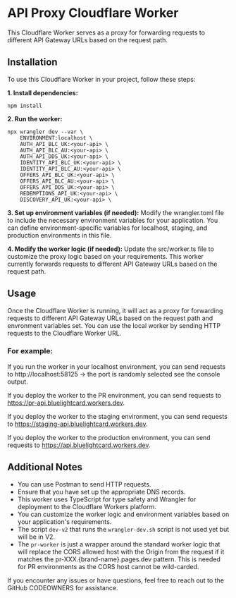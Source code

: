 # API Proxy Cloudflare Worker
This Cloudflare Worker serves as a proxy for forwarding requests to different API Gateway URLs based on the request path.

## Installation
To use this Cloudflare Worker in your project, follow these steps:

**1. Install dependencies:**
```
npm install
```

**2. Run the worker:**
```
npx wrangler dev --var \
    ENVIRONMENT:localhost \
    AUTH_API_BLC_UK:<your-api> \
    AUTH_API_BLC_AU:<your-api> \
    AUTH_API_DDS_UK:<your-api> \
    IDENTITY_API_BLC_UK:<your-api> \
    IDENTITY_API_BLC_AU:<your-api> \
    OFFERS_API_BLC_UK:<your-api> \
    OFFERS_API_BLC_AU:<your-api> \
    OFFERS_API_DDS_UK:<your-api> \
    REDEMPTIONS_API_UK:<your-api> \
    DISCOVERY_API_UK:<your-api> \
```

**3. Set up environment variables (if needed):**
Modify the wrangler.toml file to include the necessary environment variables for your application. You can define environment-specific variables for localhost, staging, and production environments in this file.

**4. Modify the worker logic (if needed):**
Update the src/worker.ts file to customize the proxy logic based on your requirements. This worker currently forwards requests to different API Gateway URLs based on the request path.

## Usage
Once the Cloudflare Worker is running, it will act as a proxy for forwarding requests to different API Gateway URLs based on the request path and envronment variables set. You can use the local worker by sending HTTP requests to the Cloudflare Worker URL.

### For example:

If you run the worker in your localhost environment, you can send requests to http://localhost:58125 -> the port is randomly selected see the console output.

If you deploy the worker to the PR environment, you can send requests to https://pr-api.bluelightcard.workers.dev.

If you deploy the worker to the staging environment, you can send requests to https://staging-api.bluelightcard.workers.dev.

If you deploy the worker to the production environment, you can send requests to https://api.bluelightcard.workers.dev.

## Additional Notes
* You can use Postman to send HTTP requests.
* Ensure that you have set up the appropriate DNS records.
* This worker uses TypeScript for type safety and Wrangler for deployment to the Cloudflare Workers platform.
* You can customize the worker logic and environment variables based on your application's requirements.
* The script `dev-v2` that runs the `wrangler-dev.sh` script is not used yet but will be in V2.
* The `pr-worker` is just a wrapper around the standard worker logic that will replace the CORS allowed host with the Origin from the request if it matches the pr-XXX.{brand-name}.pages.dev pattern. This is needed for PR environments as the CORS host cannot be wild-carded.

If you encounter any issues or have questions, feel free to reach out to the GitHub CODEOWNERS for assistance.
